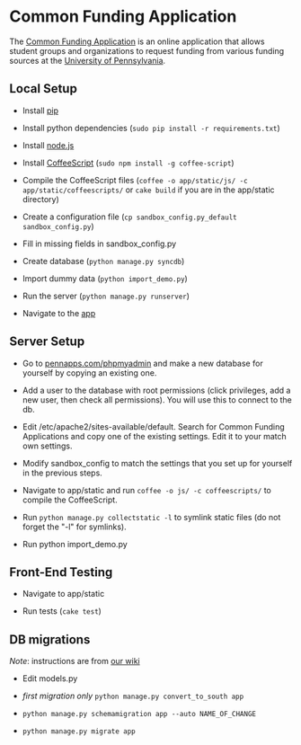 Common Funding Application
=============================

The [Common Funding Application](http://cfa.pennapps.com) is an online application that allows student groups and organizations to request funding from various funding sources at the [University of Pennsylvania](http://www.upenn.edu).

## Local Setup
* Install [pip](http://www.pip-installer.org/en/latest/installing.html)

* Install python dependencies (`sudo pip install -r requirements.txt`)

* Install [node.js](http://nodejs.org/)

* Install [CoffeeScript](http://coffeescript.org) (`sudo npm install -g coffee-script`)

* Compile the CoffeeScript files (`coffee -o app/static/js/ -c app/static/coffeescripts/` or `cake build` if you are in the app/static directory)

* Create a configuration file (`cp sandbox_config.py_default sandbox_config.py`)

* Fill in missing fields in sandbox_config.py

* Create database (`python manage.py syncdb`)

* Import dummy data (`python import_demo.py`)

* Run the server (`python manage.py runserver`)

* Navigate to the [app](http://localhost:8000/)

## Server Setup

* Go to [pennapps.com/phpmyadmin](http://pennapps.com/phpmyadmin) and make a new database for yourself by copying an existing one.

* Add a user to the database with root permissions (click privileges, add a new user, then check all permissions). You will use this to connect to the db.

* Edit /etc/apache2/sites-available/default. Search for Common Funding Applications and copy one of the existing settings. Edit it to your match own settings.

* Modify sandbox_config to match the settings that you set up for yourself in the previous steps.

* Navigate to app/static and run `coffee -o js/ -c coffeescripts/` to compile the CoffeeScript.

* Run `python manage.py collectstatic -l` to symlink static files (do not forget the "-l" for symlinks).

* Run python import_demo.py

## Front-End Testing

* Navigate to app/static

* Run tests (`cake test`)

## DB migrations

_Note_: instructions are from [our wiki](https://github.com/pennappslabs/wiki/wiki/Setting-Up-South)

* Edit models.py

* _first migration only_ `python manage.py convert_to_south app`

* `python manage.py schemamigration app --auto NAME_OF_CHANGE`

* `python manage.py migrate app`
